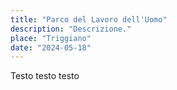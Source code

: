 ```yaml
---
title: "Parco del Lavoro dell'Uomo"
description: "Descrizione."
place: "Triggiano"
date: "2024-05-18"
---
```


Testo testo testo